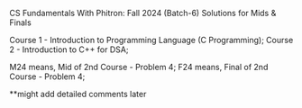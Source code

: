 CS Fundamentals With Phitron: Fall 2024
(Batch-6)
Solutions for Mids & Finals

Course 1 - Introduction to Programming Language (C Programming);
Course 2 - Introduction to C++ for DSA;


M24 means, Mid of 2nd Course - Problem 4;
F24 means, Final of 2nd Course - Problem 4;


**might add detailed comments later
